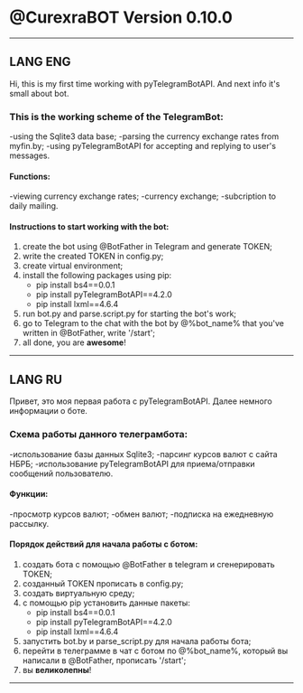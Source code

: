 # @CurexraBOT Version 0.10.0

---

## LANG ENG
Hi, this is my first time working with pyTelegramBotAPI. And next info it's small about bot.
### This is the working scheme of the TelegramBot:
-using the Sqlite3 data base;
-parsing the currency exchange rates from myfin.by;
-using pyTelegramBotAPI for accepting and replying to user's messages.
#### Functions:
-viewing currency exchange rates;
-currency exchange;
-subcription to daily mailing.
#### Instructions to start working with the bot:
1. create the bot using @BotFather in Telegram and generate TOKEN;
2. write the created TOKEN in config.py;
3. create virtual environment;
4. install the following packages using pip:
   * pip install bs4==0.0.1
   * pip install pyTelegramBotAPI==4.2.0
   * pip install lxml==4.6.4
4. run bot.py and parse.script.py for starting the bot's work;
5. go to Telegram to the chat with the bot by @%bot_name% that you've written in @BotFather, write '/start';
6. all done, you are **awesome**!

---

## LANG RU
Привет, это моя первая работа с pyTelegramBotAPI. Далее немного информации о боте.
### Схема работы данного телеграмбота:
-использование базы данных Sqlite3;
-парсинг курсов валют с сайта НБРБ;
-использование pyTelegramBotAPI для приема/отправки сообщений пользователю.
#### Функции:
-просмотр курсов валют;
-обмен валют;
-подписка на ежедневную рассылку.
#### Порядок действий для начала работы с ботом:
1. создать бота с помощью @BotFather в telegram и сгенерировать TOKEN;
2. созданный TOKEN прописать в config.py;
3. создать виртуальную среду;
4. с помощью pip установить данные пакеты:
    * pip install bs4==0.0.1
    * pip install pyTelegramBotAPI==4.2.0
    * pip install lxml==4.6.4
5. запустить bot.by и parse_script.py  для начала работы бота;
6. перейти в телеграмме в чат с ботом по @%bot_name%, который вы написали в @BotFather, прописать '/start';
7. вы **великолепны**!

---
